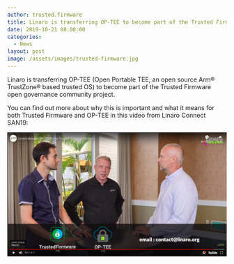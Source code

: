 ```yaml
---
author: trusted.firmware
title: Linaro is transferring OP-TEE to become part of the Trusted Firmware project
date: 2019-10-21 08:00:00
categories:
  - News
layout: post
image: /assets/images/trusted-firmware.jpg
---
```


Linaro is transferring OP-TEE (Open Portable TEE, an open source Arm® TrustZone® based trusted OS) to become part of the Trusted Firmware open governance community project.

You can find out more about why this is important and what it means for both Trusted Firmware and OP-TEE in this video from Linaro Connect SAN19:

[![Linaro donates OP-TEE to the Trusted Firmware Project](/assets/images/Tf-OPTEE-video-thumbnail.png)](https://www.youtube.com/watch?v=-vuEiZr0LtU "Linaro donates OP-TEE to the Trusted Firmware Project")
